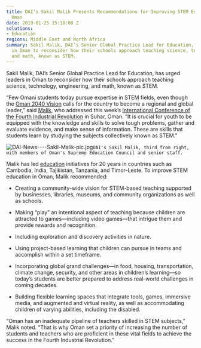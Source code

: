 ```yaml
---
title: DAI’s Sakil Malik Presents Recommendations for Improving STEM Education in
  Oman
date: 2019-01-25 15:18:00 Z
solutions:
- Education
regions: Middle East and North Africa
summary: Sakil Malik, DAI’s Senior Global Practice Lead for Education, has urged leaders
  in Oman to reconsider how their schools approach teaching science, technology, engineering,
  and math, known as STEM.
---
```


Sakil Malik, DAI’s Senior Global Practice Lead for Education, has urged leaders in Oman to reconsider how their schools approach teaching science, technology, engineering, and math, known as STEM.

“Few Omani students today pursue expertise in STEM fields, even though the [Oman 2040 Vision](https://www.2040.om/en/) calls for the country to become a regional and global leader,” said [Malik](https://www.dai.com/news/sakil-malik-to-lead-growing-education-practice-at-dai), who addressed this week’s [International Conference of the Fourth Industrial Revolution](http://conference.n-batna.com/index.php) in Suhar, Oman. “It is crucial for youth to be equipped with the knowledge and skills to solve tough problems, gather and evaluate evidence, and make sense of information. These are skills that students learn by studying the subjects collectively known as STEM.”

![DAI-News----Sakil-Malik-pic.jpg](/uploads/DAI-News----Sakil-Malik-pic.jpg)`DAI's Sakil Malik, third from right, with members of Oman's Supreme Education Council and senior staff.`

Malik has led [education](https://www.dai.com/our-work/solutions/education) initiatives for 20 years in countries such as Cambodia, India, Tajikistan, Tanzania, and Timor-Leste. To improve STEM education in Oman, Malik recommended:

* Creating a community-wide vision for STEM-based teaching supported by businesses, libraries, museums, and community organizations as well as schools.

* Making “play” an intentional aspect of teaching because children are attracted to games—including video games—that intrigue them and provide rewards and recognition.

* Including exploration and discovery activities in nature.

* Using project-based learning that children can pursue in teams and accomplish within a set timeframe.

* Incorporating global grand challenges—in food, housing, transportation, climate change, security, and other areas in children’s learning—so today’s students are better prepared to address real-world challenges in coming decades.

* Building flexible learning spaces that integrate tools, games, immersive media, and augmented and virtual reality, as well as accommodating children of varying abilities, including the disabled.

“Oman has an inadequate pipeline of teachers skilled in STEM subjects,” Malik noted. “That is why Oman set a priority of increasing the number of students and teachers who are proficient in these vital fields to achieve the success in the Fourth Industrial Revolution.”